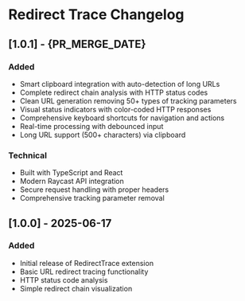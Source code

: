 # Redirect Trace Changelog

## [1.0.1] - {PR_MERGE_DATE}

### Added
- Smart clipboard integration with auto-detection of long URLs
- Complete redirect chain analysis with HTTP status codes
- Clean URL generation removing 50+ types of tracking parameters
- Visual status indicators with color-coded HTTP responses
- Comprehensive keyboard shortcuts for navigation and actions
- Real-time processing with debounced input
- Long URL support (500+ characters) via clipboard

### Technical
- Built with TypeScript and React
- Modern Raycast API integration
- Secure request handling with proper headers
- Comprehensive tracking parameter removal

## [1.0.0] - 2025-06-17

### Added
- Initial release of RedirectTrace extension
- Basic URL redirect tracing functionality
- HTTP status code analysis
- Simple redirect chain visualization